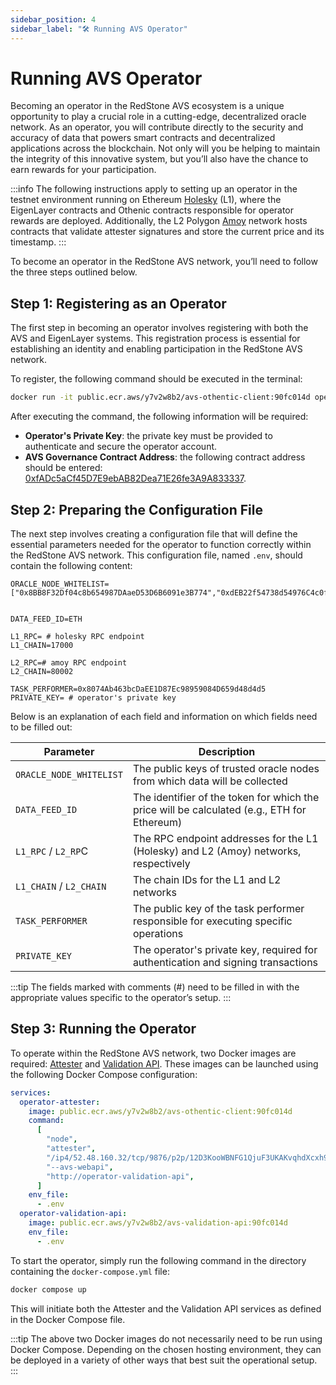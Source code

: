 ```yaml
---
sidebar_position: 4
sidebar_label: "🛠️ Running AVS Operator"
---
```


# Running AVS Operator

Becoming an operator in the RedStone AVS ecosystem is a unique opportunity to play a crucial role in a cutting-edge, decentralized oracle network.
As an operator, you will contribute directly to the security and accuracy of data that powers smart contracts and decentralized applications across the blockchain.
Not only will you be helping to maintain the integrity of this innovative system, but you’ll also have the chance to earn rewards for your participation.

:::info
The following instructions apply to setting up an operator in the testnet environment running on Ethereum [Holesky](https://holesky.etherscan.io/) (L1), where the EigenLayer contracts and Othenic contracts responsible for operator rewards are deployed. Additionally, the L2 Polygon [Amoy](https://amoy.polygonscan.com/) network hosts contracts that validate attester signatures and store the current price and its timestamp.
:::

To become an operator in the RedStone AVS network, you’ll need to follow the three steps outlined below.

## Step 1: Registering as an Operator

The first step in becoming an operator involves registering with both the AVS and EigenLayer systems.
This registration process is essential for establishing an identity and enabling participation in the RedStone AVS network.

To register, the following command should be executed in the terminal:

```sh
docker run -it public.ecr.aws/y7v2w8b2/avs-othentic-client:90fc014d operator register
```

After executing the command, the following information will be required:

- **Operator's Private Key**: the private key must be provided to authenticate and secure the operator account.
- **AVS Governance Contract Address**: the following contract address should be entered: [0xfADc5aCf45D7E9ebAB82Dea71E26fe3A9A833337](https://holesky.etherscan.io/address/0xfadc5acf45d7e9ebab82dea71e26fe3a9a833337).

## Step 2: Preparing the Configuration File

The next step involves creating a configuration file that will define the essential parameters needed for the operator to function correctly within the RedStone AVS network.
This configuration file, named `.env`, should contain the following content:

```
ORACLE_NODE_WHITELIST=["0x8BB8F32Df04c8b654987DAaeD53D6B6091e3B774","0xdEB22f54738d54976C4c0fe5ce6d408E40d88499","0x51Ce04Be4b3E32572C4Ec9135221d0691Ba7d202","0xDD682daEC5A90d0D295d14DA4b0bec9281017b5bE","0x9c5AE89C4Af6aA32cE58588DBaF90d18a855B6de"]  

DATA_FEED_ID=ETH

L1_RPC= # holesky RPC endpoint
L1_CHAIN=17000

L2_RPC=# amoy RPC endpoint
L2_CHAIN=80002

TASK_PERFORMER=0x8074Ab463bcDaEE1D87Ec98959084D659d48d4d5
PRIVATE_KEY= # operator's private key
```

Below is an explanation of each field and information on which fields need to be filled out:

| Parameter               | Description                                                                                 |
| ----------------------- | ------------------------------------------------------------------------------------------- |
| `ORACLE_NODE_WHITELIST` | The public keys of trusted oracle nodes from which data will be collected                   |
| `DATA_FEED_ID`          | The identifier of the token for which the price will be calculated (e.g., ETH for Ethereum) |
| `L1_RPC` / `L2_RP`C     | The RPC endpoint addresses for the L1 (Holesky) and L2 (Amoy) networks, respectively        |
| `L1_CHAIN` / `L2_CHAIN` | The chain IDs for the L1 and L2 networks                                                    |
| `TASK_PERFORMER`        | The public key of the task performer responsible for executing specific operations          |
| `PRIVATE_KEY`           | The operator's private key, required for authentication and signing transactions            |

:::tip
The fields marked with comments (#) need to be filled in with the appropriate values specific to the operator’s setup.
:::

## Step 3: Running the Operator

To operate within the RedStone AVS network, two Docker images are required: [Attester](./service-components#attester) and [Validation API](./service-components#validation-api).
These images can be launched using the following Docker Compose configuration:

```yaml
services:
  operator-attester:
    image: public.ecr.aws/y7v2w8b2/avs-othentic-client:90fc014d
    command:
      [
        "node",
        "attester",
        "/ip4/52.48.160.32/tcp/9876/p2p/12D3KooWBNFG1QjuF3UKAKvqhdXcxh9iBmj88cM5eU2EK5Pa91KB",
        "--avs-webapi",
        "http://operator-validation-api",
      ]
    env_file:
      - .env
  operator-validation-api:
    image: public.ecr.aws/y7v2w8b2/avs-validation-api:90fc014d
    env_file:
      - .env
```

To start the operator, simply run the following command in the directory containing the `docker-compose.yml` file:

```sh
docker compose up
```

This will initiate both the Attester and the Validation API services as defined in the Docker Compose file.

:::tip
The above two Docker images do not necessarily need to be run using Docker Compose.
Depending on the chosen hosting environment, they can be deployed in a variety of other ways that best suit the operational setup.
:::
